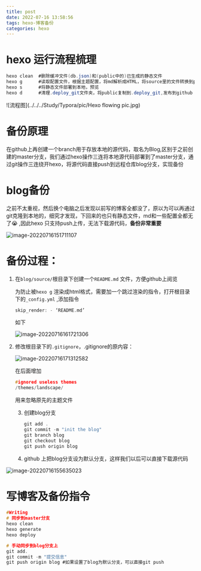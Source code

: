 ```yaml
---
title: post
date: 2022-07-16 13:58:56
tags: hexo-博客备份
categories: hexo
---
```


# hexo 运行流程梳理

```java
hexo clean  #删除缓冲文件(db.json)和(public中的)已生成的静态文件
hexo g      #读取配置文件，根据主题配置，将md解析成HTML，将source里的文件转换到public文件夹
hexo s 		#将静态文件部署到本地，预览
hexo d 		#清理.deploy_git文件夹，将public复制到.deploy_git,发布到github
```

![流程图](../../../Study/Typora/pic/Hexo flowing pic.jpg)

# 备份原理

在github上再创建一个branch用于存放本地的源代码，取名为Blog,区别于之前创建的master分支，我们通过hexo操作三连将本地源代码部署到了master分支，通过git操作三连绕开hexo，将源代码直接push到远程仓库blog分支，实现备份

# blog备份

之前不太重视，然后换个电脑之后发现以前写的博客全都没了，原以为可以再通过git克隆到本地的，细究才发现，下回来的也只有静态文件，md和一些配置全都无了:sob: ,因此hexo 只支持push上传，无法下载源代码，**备份非常重要**

![image-20220716151711107](../../../Study/Typora/pic/image-20220716151711107.png)

# 备份过程：

1. 在`blog/source/`根目录下创建一个`README.md` 文件，方便github上阅览

   为防止被`hexo g` 渲染成html格式，需要加一个跳过渲染的指令，打开根目录下的`_config.yml` ,添加指令

   ```C
   skip_render: - ‘README.md’
   ```

   如下

   ![image-20220716161721306](../../../Study/Typora/pic/image-20220716161721306.png)

2. 修改根目录下的`.gitignore`，.gitignore的原内容：

   ![image-20220716171312582](../../../Study/Typora/pic/image-20220716171312582.png)

   在后面增加

   ```C
   #ignored useless themes
   /themes/landscape/
   ```

   用来忽略原先的主题文件

   3. 创建blog分支

      ```c
      git add .
      git commit -m "init the blog"
      git branch blog
      git checkout blog
      git push origin blog
      ```

   4. github 上把blog分支设为默认分支，这样我们以后可以直接下载源代码

![image-20220716155635023](../../../Study/Typora/pic/image-20220716155635023.png)

# 写博客及备份指令

```c
#Writing
# 同步到master分支
hexo clean
hexo generate
hexo deploy

# 手动同步到blog分支上
git add. 
git commit -m "提交信息"
git push origin blog #如果设置了blog为默认分支，可以直接git push
```
